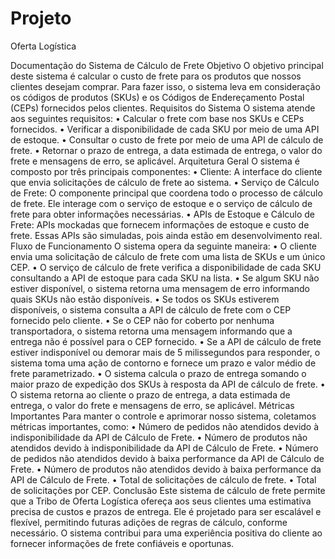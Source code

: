 # Projeto
Oferta Logística

Documentação do Sistema de Cálculo de Frete
Objetivo
O objetivo principal deste sistema é calcular o custo de frete para os produtos que nossos clientes desejam comprar. Para fazer isso, o sistema leva em consideração os códigos de produtos (SKUs) e os Códigos de Endereçamento Postal (CEPs) fornecidos pelos clientes.
Requisitos do Sistema
O sistema atende aos seguintes requisitos:
• Calcular o frete com base nos SKUs e CEPs fornecidos.
• Verificar a disponibilidade de cada SKU por meio de uma API de estoque.
• Consultar o custo de frete por meio de uma API de cálculo de frete.
• Retornar o prazo de entrega, a data estimada de entrega, o valor do frete e
mensagens de erro, se aplicável.
Arquitetura Geral
O sistema é composto por três principais componentes:
• Cliente: A interface do cliente que envia solicitações de cálculo de frete ao sistema.
• Serviço de Cálculo de Frete: O componente principal que coordena todo o processo de cálculo de frete. Ele interage com o serviço de estoque e o serviço de cálculo de frete para obter informações necessárias.
• APIs de Estoque e Cálculo de Frete: APIs mockadas que fornecem informações de estoque e custo de frete. Essas APIs são simuladas, pois ainda estão em desenvolvimento real.
Fluxo de Funcionamento
O sistema opera da seguinte maneira:
• O cliente envia uma solicitação de cálculo de frete com uma lista de SKUs e um único CEP.
• O serviço de cálculo de frete verifica a disponibilidade de cada SKU consultando a API de estoque para cada SKU na lista.
• Se algum SKU não estiver disponível, o sistema retorna uma mensagem de erro informando quais SKUs não estão disponíveis.
• Se todos os SKUs estiverem disponíveis, o sistema consulta a API de cálculo de frete com o CEP fornecido pelo cliente.
• Se o CEP não for coberto por nenhuma transportadora, o sistema retorna uma mensagem informando que a entrega não é possível para o CEP fornecido.
• Se a API de cálculo de frete estiver indisponível ou demorar mais de 5 milissegundos para responder, o sistema toma uma ação de contorno e fornece um prazo e valor médio de frete parametrizado.
• O sistema calcula o prazo de entrega somando o maior prazo de expedição dos SKUs à resposta da API de cálculo de frete.
• O sistema retorna ao cliente o prazo de entrega, a data estimada de entrega, o valor do frete e mensagens de erro, se aplicável.
Métricas Importantes
Para manter o controle e aprimorar nosso sistema, coletamos métricas importantes, como:
• Número de pedidos não atendidos devido à indisponibilidade da API de Cálculo de Frete.
• Número de produtos não atendidos devido à indisponibilidade da API de Cálculo de Frete.
• Número de pedidos não atendidos devido à baixa performance da API de Cálculo de Frete.
• Número de produtos não atendidos devido à baixa performance da API de Cálculo de Frete.
• Total de solicitações de cálculo de frete.
• Total de solicitações por CEP.
Conclusão
Este sistema de cálculo de frete permite que a Tribo de Oferta Logística ofereça aos seus clientes uma estimativa precisa de custos e prazos de entrega. Ele é projetado para ser escalável e flexível, permitindo futuras adições de regras de cálculo, conforme necessário. O sistema contribui para uma experiência positiva do cliente ao fornecer informações de frete confiáveis e oportunas.
